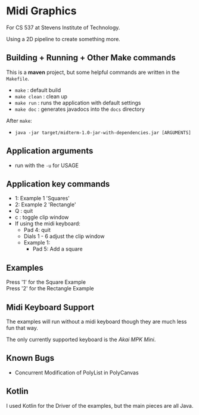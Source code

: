 # Midi Graphics
For CS 537 at Stevens Institute of Technology.

Using a 2D pipeline to create something more.

## Building + Running + Other Make commands
This is a **maven** project, but some helpful commands are written in the `Makefile`.

- `make` : default build
- `make clean` : clean up
- `make run` : runs the application with default settings
- `make doc` : generates javadocs into the `docs` directory

After `make`:  
- `java -jar target/midterm-1.0-jar-with-dependencies.jar [ARGUMENTS]`

## Application arguments
- run with the `-u` for USAGE
 
## Application key commands
- 1: Example 1 'Squares'
- 2: Example 2 'Rectangle'
- Q : quit
- c : toggle clip window
- If using the midi keyboard: 
	- Pad 4: quit
	- Dials 1 - 6 adjust the clip window 
	- Example 1:
		- Pad 5: Add a square

## Examples
Press '1' for the Square Example  
Press '2' for the Rectangle Example  

## Midi Keyboard Support
The examples will run without a midi keyboard
though they are much less fun that way.  

The only currently supported keyboard is the _Akai MPK Mini_.  
 
## Known Bugs
- Concurrent Modification of PolyList in PolyCanvas
 
## Kotlin
I used Kotlin for the Driver of the examples, but the main pieces are all Java.